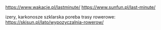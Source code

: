 https://www.wakacje.pl/lastminute/
https://www.sunfun.pl/last-minute/


izery, karkonosze szklarska poreba trasy rowerowe:
https://skisun.pl/lato/wypozyczalnia-rowerow/
